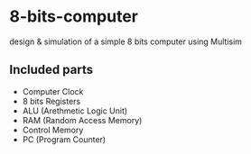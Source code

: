 # 8-bits-computer
design &amp; simulation of a simple 8 bits computer using Multisim

## Included parts
* Computer Clock
* 8 bits Registers
* ALU (Arethmetic Logic Unit)
* RAM (Random Access Memory)
* Control Memory
* PC (Program Counter)
